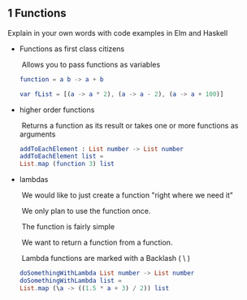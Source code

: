 ## 1  Functions

Explain in your own words with code examples in Elm and Haskell

* Functions as first class citizens

  ​	Allows you to pass functions as variables
  ```elm
  function = a b -> a + b
  
  var fList = [(a -> a * 2), (a -> a - 2), (a -> a + 100)]
  ```

* higher order functions

  ​	Returns a function as its result or takes one or more functions as arguments
  
  ```elm
  addToEachElement : List number -> List number
  addToEachElement list =
  List.map (function 3) list
  
  ```

* lambdas

  ​	We would like to just create a function "right where we need it"

  ​	We only plan to use the function once.

  ​	The function is fairly simple

  ​ We want to return a function from a function.
  
  ​ Lambda functions are marked with a Backlash ( \ )
  
  ```elm
  doSomethingWithLambda List number -> List number
  doSomethingWithLambda list =
  List.map (\a -> ((1.5 * a + 3) / 2)) list
  ```

  


